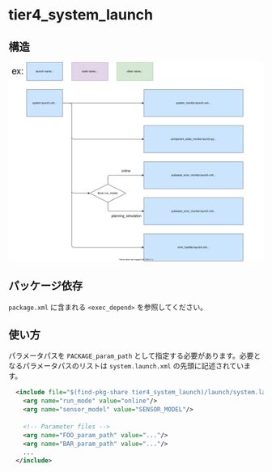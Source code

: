 # tier4_system_launch

## 構造

![tier4_system_launch](./system_launch.drawio.svg)

## パッケージ依存

`package.xml` に含まれる `<exec_depend>` を参照してください。

## 使い方

パラメータパスを `PACKAGE_param_path` として指定する必要があります。必要となるパラメータパスのリストは `system.launch.xml` の先頭に記述されています。

```xml
  <include file="$(find-pkg-share tier4_system_launch)/launch/system.launch.xml">
    <arg name="run_mode" value="online"/>
    <arg name="sensor_model" value="SENSOR_MODEL"/>

    <!-- Parameter files -->
    <arg name="FOO_param_path" value="..."/>
    <arg name="BAR_param_path" value="..."/>
    ...
  </include>
```
